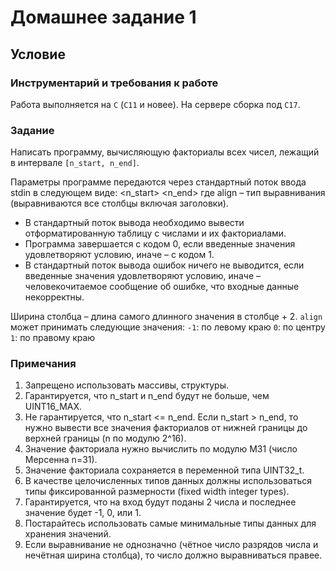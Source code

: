 # Домашнее задание 1

## Условие

### Инструментарий и требования к работе
Работа выполняется на `C` (`C11` и новее). На сервере сборка под `C17`.

### Задание
Написать программу, вычисляющую факториалы всех чисел, лежащий в интервале `[n_start, n_end]`.

Параметры программе передаются через стандартный поток ввода stdin в следующем виде: 
<n_start> <n_end> <align>
где align – тип выравнивания (выравниваются все столбцы включая заголовки).

* В стандартный поток вывода необходимо вывести отформатированную таблицу с числами и их факториалами.
* Программа завершается с кодом 0, если введенные значения удовлетворяют условию, иначе – с кодом 1.
* В стандартный поток вывода ошибок ничего не выводится, если введенные значения удовлетворяют условию, иначе – человекочитаемое сообщение об ошибке, что входные данные некорректны.

Ширина столбца – длина самого длинного значения в столбце + 2. `align` может принимать следующие значения:
`-1`: по левому краю 
`0`: по центру 
`1`: по правому краю

### Примечания
1. Запрещено использовать массивы, структуры.
2. Гарантируется, что n_start и n_end будут не больше, чем UINT16_MAX.
3. Не гарантируется, что n_start <= n_end. Если n_start > n_end, то нужно вывести все значения факториалов от нижней границы до верхней границы (n по модулю 2^16).
4. Значение факториала нужно вычислить по модулю M31 (число Мерсенна n=31).
5. Значение факториала сохраняется в переменной типа UINT32_t.
6. В качестве целочисленных типов данных должны использоваться типы фиксированной размерности (fixed width integer types).
7. Гарантируется, что на вход будут поданы 2 числа и последнее значение будет -1, 0, или 1.
8. Постарайтесь использовать самые минимальные типы данных для хранения значений.
9. Если выравнивание не однозначно (чётное число разрядов числа и нечётная ширина столбца), то число должно выравниваться правее.
